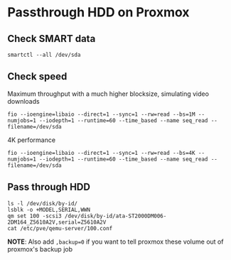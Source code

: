 # Passthrough HDD on Proxmox

## Check SMART data

```
smartctl --all /dev/sda
```
## Check speed
Maximum throughput with a much higher blocksize, simulating video downloads
```
fio --ioengine=libaio --direct=1 --sync=1 --rw=read --bs=1M --numjobs=1 --iodepth=1 --runtime=60 --time_based --name seq_read --filename=/dev/sda
```
4K performance
```
fio --ioengine=libaio --direct=1 --sync=1 --rw=read --bs=4K --numjobs=1 --iodepth=1 --runtime=60 --time_based --name seq_read --filename=/dev/sda
```
## Pass through HDD
```
ls -l /dev/disk/by-id/
lsblk -o +MODEL,SERIAL,WWN
qm set 100 -scsi3 /dev/disk/by-id/ata-ST2000DM006-2DM164_Z5610A2V,serial=Z5610A2V
cat /etc/pve/qemu-server/100.conf
```
**NOTE**:
Also add `,backup=0` if you want to tell proxmox these volume out of proxmox's backup job